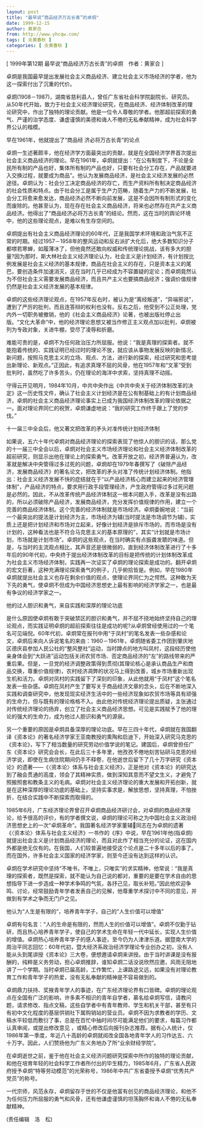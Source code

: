 ```yaml
---
layout: post
title: "最早说“商品经济万古长青”的卓炯"
date: 1999-12-15
author: 黄家合
from: http://www.yhcqw.com/
tags: [ 炎黄春秋 ]
categories: [ 炎黄春秋 ]
---
```



[ 1999年第12期 最早说“商品经济万古长青”的卓炯　作者：黄家合 ]

卓炯是我国最早提出发展社会主义商品经济、建立社会主义市场经济的学者，他为这一探索付出了沉重的代价。


卓炯(1908－1987)，湖南省慈利县人，曾任广东省社会科学院副院长、研究员。从50年代开始，致力于社会主义经济理论研究，在商品经济、经济体制改革的理论研究中，作出了独特的理论贡献。他是一位令人尊敬的学者。他那超前探索的勇气、严谨的治学态度、谦虚谨慎的美德和诲人不倦的无私奉献精神，成为社会科学界公认的楷模。

早在1961年，他就提出了“商品经 济必将万古长青”的论点


卓炯一生述著颇丰，他在经济学方面最突出的贡献，就是在全国经济学界首次提出社会主义商品经济的理论。早在1961年，卓炯就提出：“在公有制度下，不论是全民所有制的产品也好，集体所有制的产品也好，只要有社会分工存在，产品就要进入交换过程，就要成为商品”。他认为发展商品经济，是社会主义经济发展的必然途径。卓炯认为：社会分工决定商品经济的存亡，而生产资料所有制决定商品经济的社会性质和特点。由于社会分工是属于生产力范畴，随着生产力的不断发展，社会分工将愈来愈发达，商品经济必然不断向前发展，这是不会因所有制形式的变化而废除的。他甚至认为，现在存在社会主义商品经济，将来也必然存在共产主义商品经济。他得出了“商品经济必将万古长青”的结论。然而，这在当时的舆论环境中，他的这些理论观点，是难以有生存空间的。


卓炯提出有社会主义商品经济理论的60年代，正是我国学术环境和政治气氛不正常的时期。经过1957－1958年的整风运动和反右派扩大化后，绝大多数知识分子都噤若寒蝉，如履薄冰了，但他竟然还敢向权威和传统理论挑战，该有多大的胆量?因为那时，斯大林社会主义经济理论认为，社会主义是计划经济，有计划按比例发展是社会主义经济的基本规律，商品在社会主义的存在，只是资本主义的尾巴，要创造条件加速消灭，这在当时几乎已经成为不容置疑的定论；而卓炯竟然认为不但社会主义需要发展商品经济，而且共产主义也要搞商品经济；强调价值规律仍然是社会主义经济发展的基本规律。


卓炯的这些经济理论观点，在1957年反右时，被认为是“离经叛道”，“异端邪说”，遭到了严厉的批判，而且连答辩的权利也没有。反右之后，他受到不公正处理，党内外一切职务被撤销，他的《社会主义商品经济》论著，也被出版社停止出版。“文化大革命”中，他的经济理论思想又被当作修正主义观点加以批判，卓炯被列为专政对象，关进牛棚，受尽了凌辱和折磨。


难能可贵的是，卓炯不为任何政治压力所屈服。他说：“我是真理的探索者。就不能抱着传统的、实践证明已经过时的理论不放，就应该从事物发展反映的新情况、新问题，按照马克思主义的立场、观点、方法，进行新的探索，经过研究和思考提出新理论、新观点。”正因此，有追求真理不屈的风骨，他在1957年和“文革”受到批判时，虽然吃了许多苦头，仍在理论的海洋中求索，坚持真理不动摇。


守得云开见明月，1984年10月，中共中央作出《中共中央关于经济体制改革的决定》这一历史性文件，确认了社会主义计划经济是在公有制基础上的有计划商品经济，卓炯的社会主义商品经济理论事实上已成为我国经济体制改革的理论依据之一。面对理论界同仁的祝贺，卓炯谦虚地说：“我的研究工作终于跟上了党的步伐。”

十一届三中全会后，他又著文把改革的矛头对准传统计划经济体制


如果说，五六十年代卓炯对商品经济理论的探索表现了他惊人的胆识的话，那么党的十一届三中全会以后，卓炯对社会主义市场经济理论和社会主义经济体制改革的超前研究，则显示出他在理论上的探索勇气。改革开放之初，经济界普遍认为，改革就是解决中央管得过多过死的问题，卓炯却在1979年春撰写了《破除产品经济，发展商品经济》的著名论文，把改革的矛头对准了传统计划经济体制。他指出：社会主义经济发展不快的症结就在于“以产品经济核心而建立起来的经济管理体制”，产品经济的特点，要求用行政手段管理经济，产生政府管得过多过死问题是必然的。因此，不从改革传统产品经济体制这一根本问题入手，改革是没有出路的，所以必须破除产品经济，发展商品经济，充分发挥价值规律的作用，建立一个完善的商品经济体制。这个完善的经济体制就是市场经济。卓炯委婉地说：“当前一个最突出的提法是计划经济为主，市场经济为辅(当时提法是市场调节为辅)，实质上还是把计划经济和市场对立起来，好像计划经济是排斥市场的，而市场是没有计划的，这种看法也是不符合马克思主义的基本原理的”，其实“计划就是市场计划，市场就是计划市场”。卓炯的这些观点，在当时确实有点振聋发聩的味道。但是，与当时的主流观点相比，其声音还是很微弱的，直到经济体制改革进行了十多年后的90年代初，中央终于提出经济体制改革的目标是把传统的计划体制改革成为社会主义市场经济体制，实践再一次证实了卓炯的理论探索是成功的。翻开卓炯的宏文巨著，这种充满理论探索勇气的例子，几乎俯拾皆是。例如，早在1980年卓炯就提出社会主义也存在剩余价值的观点，使理论界同仁为之愕然。这种敢为天下先的勇气，使卓炯不但成为中国经济思想史上最有影响的经济学家之一，也是最有争议的经济学家之一。

他的过人胆识和勇气，来自实践和深厚的理论功底


是什么原因使卓炯有敢于突破禁区的胆识和勇气，并不屈不挠地始终坚持自己的理论观点，而实践证明卓炯的超前探索往往是成功的呢?从卓炯曾经使用过的一个笔名可见端倪。60年代初，卓炯常在报刊中用“于凤村”的笔名发表一些杂感和论文，卓炯后来向人诉说笔名的来由：1960－1961年，卓炯随省委工作团到肇庆地区德庆县参加人民公社的“整风整社”运动，当时蹲点的地方叫凤村，这段经历使他亲身体会到“大跃进”运动包括关闭农贸市场、否定商品经济的“左”的路线带来的严重后果。但是，一旦党的经济调整政策得到贯彻(其理论核心是承认商品生产和商品交换，尊重价值规律)，农村经济凋弊的状况马上得到改善，城乡市场重新出现生机和活力。卓炯对凤村的实践留下了深刻的印象，从此他就用“于凤村”这个笔名发表一些杂感。卓炯在凤村产生了要写关于商品经济文章的念头，后在不断地深入实践和调查研究中，他发现现实经济生活中的一些经济现象如农贸市场等具有顽强的生命力，但与既有的理论格格不入。由此他对传统经济理论提出质疑，主张通过对传统经济理论的扬弃，创立了社会主义商品经济思想。可见是实践赋予了他的理论的强大的生命力，成为他过人胆识和勇气的源泉。


另一个重要的原因是卓炯具备深厚的理论功底。早在三四十年代，卓炯就在我国翻译《资本论》的著名经济学家王亚南教授的熏陶和启迪下，开始深入研究马克思的《资本论》，写下了相当数量的研究劳动价值学说的笔记。建国后，卓炯曾担任广东《资本论》研究会会长，在此后三十多年里，他孜孜不倦地刻苦钻研马克思的经济学说，即使在生病住院期间仍手不释卷，在他逝世后留下了几十万字研究《资本论》的遗著——《〈资本论〉体系与社会主义经济》，正是他对《资本论》的研究达到了融会贯通的高度，领会了其精神实质，做到深知其意而不望文生义，才避免了照搬照套和教条主义的毛病。卓炯对社会主义经济理论的重大发展和开拓创新，就是在这种深厚的理论功底的基础上，坚持实事求是，解放思想，坚持真理，不怕挫折，在结合实践中不断探索而取得的。


1985年6月，广东经济理论界曾召开卓炯商品经济研讨会，对卓炯的商品经济理论，给予很高的评价，有的学者撰文说，卓炯的理论可称之为中国社会主义政治经济思想史上的一次“卓炯革命”。我国著名经济学家董辅同志在为卓炯的遗著《〈资本论〉体系与社会主义经济》一书作的《序》中说，早在1961年他(指卓炯)就提出社会主义是计划商品经济的理论，而且对此作了相当充分的论证，这在国内外都是绝无仅有的。在我国，人们较普遍地接受这个论点是二十多年以后的事了。而在国外，许多社会主义国家的经济学家，则至今还没有达到这样的认识。


卓炯在学术研究中坚持“不唯书，不唯上，只唯实”的求实精神，他常说：“我是真理的探索者，既然是探索，就不能认为自己说的都对，重要的是要在学术自由的思想指导下进一步造成一种学术争鸣的气氛，各抒己见，取长补短。”因此他欢迎争鸣、讨论，经常鼓励青年学者发表自己的见解，他尊重学术探讨中不同的意见，并做到有学术之争而无门户之见。

他认为“人生是有限的”，培养青年学子，自己的“人生价值可以增值”


卓炯有句名言：“人的生命是有限的，然而人生的价值可以增值”。卓炯不仅勤于钻研，而且热心培养青年学子，使自己的学术生命在年轻一代中延长，实现人生价值的增值。卓炯热心培养青年学子的感人事迹，至今仍为人津津乐道。据暨南大学的周治平同志回忆：60年代初，暨大经济系政治经济学理论专业创办之初，没有人能从头到尾讲授《资本论》三大卷，便想邀请卓炯来讲授。由于当时讲课是没有报酬的，纯粹是义务劳动，担心卓炯推辞，谁知卓炯二话没说欣然应邀，风雨无阻地讲了一个学期。当时卓炯已届高龄，工作繁忙，上课路途又远，如果没有对理论教育工作和青年学子的热爱，没有无私奉献的精神是不容易做到的。


卓炯鼎力扶持、奖掖青年学人的事迹，在广东经济理论界有口皆碑。卓炯的理论观点在全国有广泛的影响，许多素不相识的青年自学者，慕名给卓炯写信，请教问题，请求修改、指点文稿，这些自学者中有青年教师、学生和机关干部，甚至有只有初中文化程度的基层供销社下属购销站的营业员。卓炯不因为求教者的学历、文稿水平较低而敷衍了事，总是在百忙中抽时间尽可能满足他们的要求，每篇习作都认真审阅，或提出修改意见 
，或精心修改后向报刊杂志推荐。据有心人统计，仅1986年第一季度，年近八十高龄的卓炯就阅改全国各地青年学人的习作达五、六十万字。因此，人们赞扬他为广东义务地办了所“业余财经学院”。


在卓炯逝世之前，鉴于他在社会主义经济问题研究探索中所作的独特的理论贡献，和他在培育年轻的社会科学工作者所付出的毕生精力，1985年6月，广东省人民政府授予卓炯“特等劳动模范”的光荣称号，1986年中共广东省委授予卓炯“优秀共产党员”的称号。

一代宗师，风范永存，卓炯留存于世的不仅是他富有创见的商品经济理论，和他不为任何压力所屈服的勇气和风骨，还有他谦虚谨慎的坦荡胸怀和诲人不倦的无私奉献精神。

(责任编辑　洛　松)


